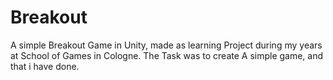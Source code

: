 # Breakout
A simple Breakout Game in Unity, made as learning Project during my years at School of Games in Cologne.
The Task was to create A simple game, and that i have done. 
